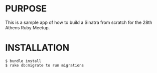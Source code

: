 # PURPOSE
 This is a sample app of how to build a Sinatra from scratch for the 28th Athens Ruby Meetup.


# INSTALLATION
	$ bundle install
	$ rake db:migrate to run migrations

